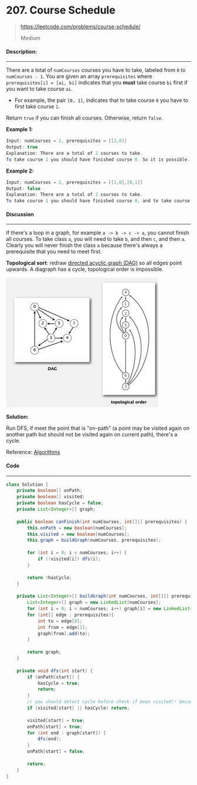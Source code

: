 # 207. Course Schedule

> https://leetcode.com/problems/course-schedule/
>
> Medium

#### Description:

---

There are a total of `numCourses` courses you have to take, labeled from `0` to `numCourses - 1`. You are given an array `prerequisites` where `prerequisites[i] = [ai, bi]` indicates that you **must** take course `bi` first if you want to take course `ai`.

- For example, the pair `[0, 1]`, indicates that to take course `0` you have to first take course `1`.

Return `true` if you can finish all courses. Otherwise, return `false`.

**Example 1:**

```Java
Input: numCourses = 2, prerequisites = [[1,0]]
Output: true
Explanation: There are a total of 2 courses to take. 
To take course 1 you should have finished course 0. So it is possible.
```

**Example 2:**

```java
Input: numCourses = 2, prerequisites = [[1,0],[0,1]]
Output: false
Explanation: There are a total of 2 courses to take. 
To take course 1 you should have finished course 0, and to take course 0 you should also have finished course 1. So it is impossible.
```



#### Discussion

---

If there's a loop in a graph, for example `a -> b -> c -> a`, you cannot finish all courses. To take class `a`, you will need to take `b`, and then `c`, and then `a`. Clearly you will never finish the class `a` because there's always a prerequisite that you need to meet first. 

**Topological sort**: redraw <u>directed acyclic graph (DAG)</u> so all edges point upwards. A diagraph has a cycle, topological order is impossible. 

<img src="assets/image-20220916135244012.png" alt="image-20220916135244012" style="zoom:50%;" />

**Solution:** 

Run DFS, if meet the point that is "on-path" (a point may be visited again on another path but should not be visited again on current path), there's a cycle. 

Reference: [Algorithms](http://algs4.cs.princeton.edu)

#### Code

----

```Java
class Solution {
    private boolean[] onPath;
    private boolean[] visited;
    private boolean hasCycle = false;
    private List<Integer>[] graph;
    
    public boolean canFinish(int numCourses, int[][] prerequisites) {
        this.onPath = new boolean[numCourses];
        this.visited = new boolean[numCourses];
        this.graph = buildGraph(numCourses, prerequisites);
        
        for (int i = 0; i < numCourses; i++) {
            if (!visited[i]) dfs(i);
        }
        
        return !hasCycle;
    }
    
    private List<Integer>[] buildGraph(int numCourses, int[][] prerequisites) {
        List<Integer>[] graph = new LinkedList[numCourses];
        for (int i = 0; i < numCourses; i++) graph[i] = new LinkedList<>();
        for (int[] edge : prerequisites){
            int to = edge[0];
            int from = edge[1];
            graph[from].add(to);
        }
        
        return graph;
    }
    
    private void dfs(int start) {
        if (onPath[start]) {
            hasCycle = true;
            return;
        }
        // you should detect cycle before check if been visited!! because if onPath[start] is true, visited[start] should also be true. If first check visited, we cannot check if there's any cycle
        if (visited[start] || hasCycle) return;
        
        visited[start] = true;
        onPath[start] = true;
        for (int end : graph[start]) {
            dfs(end);
        }
        onPath[start] = false;
        
        return;
    }
}
```

